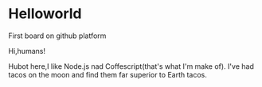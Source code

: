 # Helloworld
First board on github platform

Hi,humans!

Hubot here,I like Node.js nad Coffescript(that's what I'm make of).
I've had tacos on the moon and find them far superior to Earth tacos.
